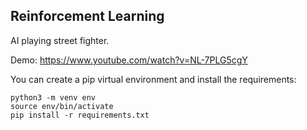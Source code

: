 ## Reinforcement Learning

AI playing street fighter.

Demo: https://www.youtube.com/watch?v=NL-7PLG5cgY

You can create a pip virtual environment and install the requirements:
```
python3 -m venv env
source env/bin/activate
pip install -r requirements.txt
```
